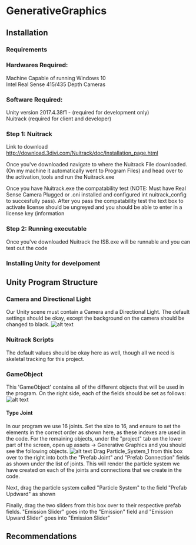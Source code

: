 # GenerativeGraphics

## Installation
### Requirements
### Hardwares Required:
Machine Capable of running Windows 10  
Intel Real Sense 415/435 Depth Cameras 
### Software Required:
Unity version 2017.4.38f1 - (required for development only)  
Nuitrack (required for client and developer)
### Step 1: Nuitrack
  Link to download http://download.3divi.com/Nuitrack/doc/Installation_page.html  
    
  Once you've downloaded navigate to where the Nuitrack File downloaded. (On my machine it automatically went to Program Files) and head over to the activation_tools and run the Nuitrack.exe  
    
   Once you have Nuitrack.exe the compatability test (NOTE: Must have Real Sense Camera Plugged or .oni installed and configured int nuitrack_config to succesfully pass). After you pass the compatability test the text box to activate license should be ungreyed and you should be able to enter in a license key (information 
### Step 2: Running executable  
Once you've downloaded Nuitrack the ISB.exe will be runnable and you can test out the code
### Installing Unity for develpoment

## Unity Program Structure
### Camera and Directional Light
Our Unity scene must contain a Camera and a Directional Light. The default settings should be okay, except the background on the camera should be changed to black.
![alt text](https://github.com/sumara523/GenerativeGraphics/blob/master/images/camera.png)

### Nuitrack Scripts
The default values should be okay here as well, though all we need is skeletal tracking for this project.

### GameObject
This 'GameObject' contains all of the different objects that will be used in the program. On the right side, each of the fields should be set as follows:
![alt text](https://github.com/sumara523/GenerativeGraphics/blob/bens_readme/images/game_objects.png)
#### Type Joint
In our program we use 16 joints. Set the size to 16, and ensure to set the elements in the correct order as shown here, as these indexes are used in the code.
For the remaining objects, under the "project" tab on the lower part of the screen, open up assets -> Generative Graphics and you should see the following objects.
![alt text](https://github.com/sumara523/GenerativeGraphics/blob/bens_readme/images/assets.png)
Drag Particle_System_1 from this box over to the right into both the "Prefab Joint" and "Prefab Connection" fields as shown under the list of joints. This will render the particle system we have created on each of the joints and connections that we create in the code.

Next, drag the particle system called "Particle System" to the field "Prefab Updward" as shown

Finally, drag the two sliders from this box over to their respective prefab fields. "Emission Slider" goes into the "Emission" field and "Emission Upward Slider" goes into "Emission Slider"
## Recommendations
